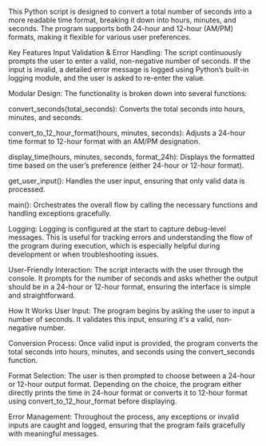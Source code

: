 This Python script is designed to convert a total number of seconds into a more readable time format, breaking it down into hours, minutes, and seconds. The program supports both 24-hour and 12-hour (AM/PM) formats, making it flexible for various user preferences.

Key Features
Input Validation & Error Handling:
The script continuously prompts the user to enter a valid, non-negative number of seconds. If the input is invalid, a detailed error message is logged using Python’s built-in logging module, and the user is asked to re-enter the value.

Modular Design:
The functionality is broken down into several functions:

convert_seconds(total_seconds): Converts the total seconds into hours, minutes, and seconds.

convert_to_12_hour_format(hours, minutes, seconds): Adjusts a 24-hour time format to 12-hour format with an AM/PM designation.

display_time(hours, minutes, seconds, format_24h): Displays the formatted time based on the user’s preference (either 24-hour or 12-hour format).

get_user_input(): Handles the user input, ensuring that only valid data is processed.

main(): Orchestrates the overall flow by calling the necessary functions and handling exceptions gracefully.

Logging:
Logging is configured at the start to capture debug-level messages. This is useful for tracking errors and understanding the flow of the program during execution, which is especially helpful during development or when troubleshooting issues.

User-Friendly Interaction:
The script interacts with the user through the console. It prompts for the number of seconds and asks whether the output should be in a 24-hour or 12-hour format, ensuring the interface is simple and straightforward.

How It Works
User Input:
The program begins by asking the user to input a number of seconds. It validates this input, ensuring it's a valid, non-negative number.

Conversion Process:
Once valid input is provided, the program converts the total seconds into hours, minutes, and seconds using the convert_seconds function.

Format Selection:
The user is then prompted to choose between a 24-hour or 12-hour output format. Depending on the choice, the program either directly prints the time in 24-hour format or converts it to 12-hour format using convert_to_12_hour_format before displaying.

Error Management:
Throughout the process, any exceptions or invalid inputs are caught and logged, ensuring that the program fails gracefully with meaningful messages.

